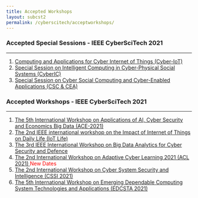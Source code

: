 ```yaml
---
title: Accepted Workshops 
layout: subcst2
permalink: /cyberscitech/acceptworkshops/
---
```

<h3>Accepted Special Sessions - IEEE CyberSciTech 2021</h3>

<hr/>

<ol><li><a href="/2021/assets/files/2021IEEE CyberScience_Cyber-IoT_Workshop.docx" target=_new>Computing and Applications for Cyber Internet of Things (Cyber-IoT)</a>
 </li>
<li><a href="/2021/assets/files/CyberIC_2021_CFP.docx" target=_new> Special Session on Intelligent Computing in Cyber-Physical Social Systems (CyberIC) </a>
</li>
 <li><a href="/2021/assets/files/CSCCEA_2021_word.docx" target=_new> Special Session on Cyber Social Computing and Cyber-Enabled Applications (CSC & CEA)</a>
</li>
</ol>

<h3>Accepted Workshops - IEEE CyberSciTech 2021</h3>
 <hr/>
<ol> 
 <li><a href="/2021/assets/files/ACE2021_CFPpost_workshop.pdf" target=_new>The 5th International Workshop on
Applications of AI, Cyber Security and Economics Big Data (ACE-2021)</a>
 </li>
 <li><a href="/2021/assets/files/CFP_IoT Life2021R1.pdf" target=_new>The
2nd IEEE international workshop on the Impact of Internet of Things on Daily Life  (IoT Life)</a>
 </li>

 <li><a href="/2021/assets/files/BigCyberSecurity2021-CFPV2.pdf" target=_new>
The 3rd IEEE International Workshop on Big Data Analytics for Cyber Security and Defence</a>
 </li>
<li><a href="/2021/assets/files/CFP of ACL2021v2.pdf" target=_new>The 2nd International Workshop on Adaptive Cyber Learning 2021 (ACL 2021) </a><font color=red>New Dates</font></li>
<li><a href="/2021/assets/files/CSSI 2021CFPv4.pdf" target=_new>The 2nd International Workshop on Cyber
System Security and Intelligence (CSSI 2021)</a></li>
  <li><a href="/2021/assets/files/EDCSTA-2021_CFP.pdf" target=_new>The 5th International Workshop on
Emerging Dependable Computing System Technologies and Applications (EDCSTA 2021)</a></li>
</ol>
<br/>
